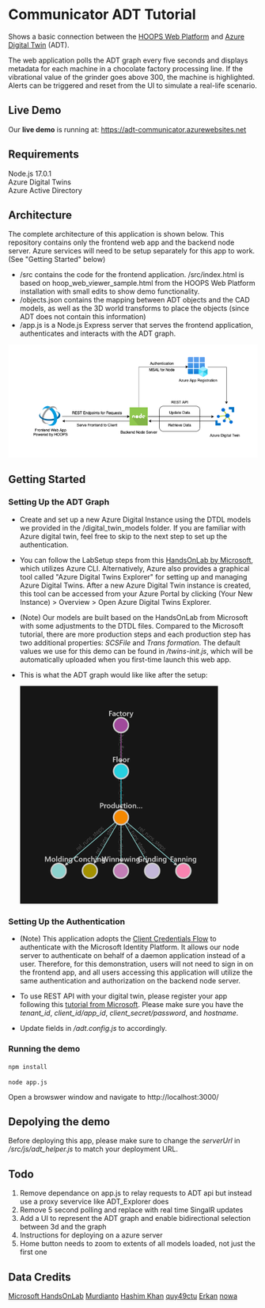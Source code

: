 # Communicator ADT Tutorial

Shows a basic connection between the [HOOPS Web Platform](https://www.techsoft3d.com/products/hoops/web-platform/) and [Azure Digital Twin](https://azure.microsoft.com/en-us/services/digital-twins/) (ADT).

The web application polls the ADT graph every five seconds and displays metadata for each machine in a chocolate factory processing line. If the vibrational value of the grinder goes above 300, the machine is highlighted. Alerts can be triggered and reset from the UI to simulate a real-life scenario.

## Live Demo

Our **live demo** is running at: https://adt-communicator.azurewebsites.net 

## Requirements

Node.js 17.0.1 \
Azure Digital Twins \
Azure Active Directory

## Architecture

The complete architecture of this application is shown below. This repository contains only the frontend web app and the backend node server. Azure services will need to be setup separately for this app to work. (See "Getting Started" below)
* /src contains the code for the frontend application. /src/index.html is based on hoop_web_viewer_sample.html from the HOOPS Web Platform installation with small edits to show demo functionality.
* /objects.json contains the mapping between ADT objects and the CAD models, as well as the 3D world transforms to place the objects (since ADT does not contain this information)
* /app.js is a Node.js Express server that serves the frontend application, authenticates and interacts with the ADT graph.

![ADT Node Tree Graph](/readme_assets/App_Architecture.png)

## Getting Started

### Setting Up the ADT Graph

* Create and set up a new Azure Digital Instance using the DTDL models we provided in the /digital_twin_models folder. If you are familiar with Azure digital twin, feel free to skip to the next step to set up the authentication. 

* You can follow the LabSetup steps from this [HandsOnLab by Microsoft](https://github.com/Azure-Samples/digital-twins-samples/tree/master/HandsOnLab), which utilizes Azure CLI. Alternatively, Azure also provides a graphical tool called "Azure Digital Twins Explorer" for setting up and managing Azure Digital Twins. After a new Azure Digital Twin instance is created, this tool can be accessed from your Azure Portal by clicking (Your New Instance) > Overview > Open Azure Digital Twins Explorer.

* (Note) Our models are built based on the HandsOnLab from Microsoft with some adjustments to the DTDL files. Compared to the Microsoft tutorial, there are more production steps and each production step has two additional properties: *SCSFile* and *Trans  formation*. The default values we use for this demo can be found in */twins-init.js*, which will be automatically uploaded when you first-time launch this web app.
  
* This is what the ADT graph would like like after the setup:

  <img src="readme_assets/ADT_graph.png" alt="ADT Node Tree Graph" width="400"/>

### Setting Up the Authentication

* (Note) This application adopts the [Client Credentials Flow](https://docs.microsoft.com/en-us/azure/active-directory/develop/v2-oauth2-client-creds-grant-flow) to authenticate with the Microsoft Identity Platform. It allows our node server to authenticate on behalf of a daemon application instead of a user. Therefore, for this demonstration, users will not need to sign in on the frontend app, and all users accessing this application will utilize the same authentication and authorization on the backend node server.

* To use REST API with your digital twin, please register your app following this [tutorial from Microsoft](./readme_assets/use-rest-apis.pdf). Please make sure you have the *tenant_id*, *client_id/app_id*, *client_secret/password*, and *hostname*.

* Update fields in */adt.config.js* to accordingly.

### Running the demo

`npm install`

`node app.js`

Open a browswer window and navigate to http://localhost:3000/

## Depolying the demo

Before deploying this app, please make sure to change the *serverUrl* in */src/js/adt_helper.js* to match your deployment URL.


## Todo

1. Remove dependance on app.js to relay requests to ADT api but instead use a proxy severvice like ADT_Explorer does
2. Remove 5 second polling and replace with real time SingalR updates
3. Add a UI to represent the ADT graph and enable bidirectional selection between 3d and the graph
4. Instructions for deploying on a azure server
5. Home button needs to zoom to extents of all models loaded, not just the first one

## Data Credits

[Microsoft HandsOnLab](https://github.com/Azure-Samples/digital-twins-samples/tree/master/HandsOnLab)
[Murdianto](https://grabcad.com/murdianto-1)
[Hashim Khan](https://grabcad.com/hashim.khan-6)
[quy49ctu](https://grabcad.com/quy49ctu-1)
[Erkan](https://grabcad.com/erkan--4)
[nowa](https://grabcad.com/nowa-1)
